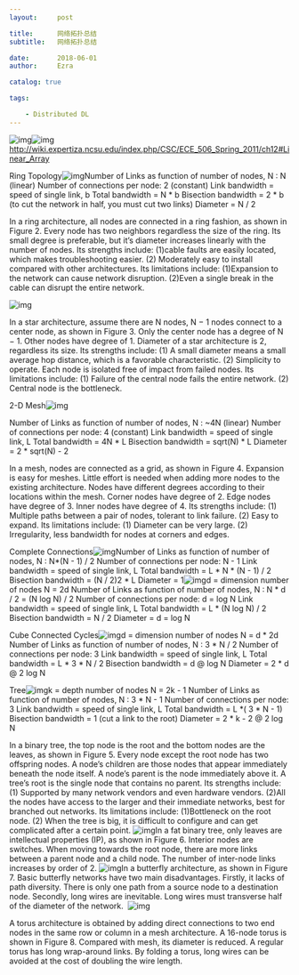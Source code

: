 ```yaml
---
layout:     post

title:      网络拓扑总结
subtitle:   网络拓扑总结

date:       2018-06-01
author:     Ezra

catalog: true

tags:

    - Distributed DL
---
```




![img](https://github.com/ezraxe/ezraxe.github.io/raw/master/img/Image(39).png)![img](file:///C:/Users/Ezra/AppData/Local/Temp/enhtmlclip/Image(40).png) <http://wiki.expertiza.ncsu.edu/index.php/CSC/ECE_506_Spring_2011/ch12#Linear_Array>

 Ring Topology![img](https://github.com/ezraxe/ezraxe.github.io/raw/master/img/Image(41).png)Number of Links as function of number of nodes, N : N  (linear)
Number of connections per node:  2  (constant)
Link bandwidth         = speed of single link,  b
Total bandwidth        =  N * b
Bisection bandwidth = 2 * b (to cut the network in half, you must
                                                cut two links)
Diameter                   =  N / 2

 In a ring architecture, all nodes are connected in a ring fashion, as shown in Figure 2. Every node has two neighbors regardless the size of the ring. Its small degree is preferable, but it’s diameter increases linearly with the number of nodes. Its strengths include: (1)cable faults are easily located, which makes troubleshooting easier. (2) Moderately easy to install compared with other architectures. Its limitations include: (1)Expansion to the network can cause network disruption. (2)Even a single break in the cable can disrupt the entire network.

 ![img](https://github.com/ezraxe/ezraxe.github.io/raw/master/img/Image(42).png)

In a star architecture, assume there are N nodes, N − 1 nodes connect to a center node, as shown in Figure 3. Only the center node has a degree of N − 1. Other nodes have degree of 1. Diameter of a star architecture is 2, regardless its size. Its strengths include: (1) A small diameter means a small average hop distance, which is a favorable characteristic. (2) Simplicity to operate. Each node is isolated free of impact from failed nodes. Its limitations include: (1) Failure of the central node fails the entire network. (2) Central node is the bottleneck. 

2-D Mesh![img](https://github.com/ezraxe/ezraxe.github.io/raw/master/img/Image(43).png)

Number of Links as function of number of nodes, N : ~4N  (linear)
Number of connections per node:  4  (constant)
Link bandwidth         = speed of single link,  L
Total bandwidth        =  4N * L
Bisection bandwidth =  sqrt(N) * L
Diameter                   =  2 * sqrt(N) - 2

 In a mesh, nodes are connected as a grid, as shown in Figure 4. Expansion is easy for meshes. Little effort is needed when adding more nodes to the existing architecture. Nodes have different degrees according to their locations within the mesh. Corner nodes have degree of 2. Edge nodes have degree of 3. Inner nodes have degree of 4. Its strengths include: (1) Multiple paths between a pair of nodes, tolerant to link failure. (2) Easy to expand. Its limitations include: (1) Diameter can be very large. (2) Irregularity, less bandwidth for nodes at corners and edges. 

Complete Connections![img](https://github.com/ezraxe/ezraxe.github.io/raw/master/img/Image(44).png)Number of Links as function of number of nodes, N :  N*(N - 1) / 2
Number of connections per node:  N - 1
Link bandwidth         = speed of single link,  L
Total bandwidth        = L * N * (N - 1) / 2
Bisection bandwidth = (N / 2)2 * L
Diameter                   =  1![img](https://github.com/ezraxe/ezraxe.github.io/raw/master/img/Image(45).png)d = dimension  number of nodes N = 2d
Number of Links as function of number of nodes, N :  N * d / 2
  = (N log N) / 2
Number of connections per node:  d = log N
Link bandwidth         = speed of single link,  L
Total bandwidth        = L * (N log N) / 2
Bisection bandwidth =  N / 2
Diameter                   =  d  =  log N

Cube Connected Cycles![img](https://github.com/ezraxe/ezraxe.github.io/raw/master/img/Image(46).png)d = dimension  number of nodes N = d * 2d
Number of Links as function of number of nodes, N :  3 * N / 2
Number of connections per node:  3
Link bandwidth         = speed of single link,  L
Total bandwidth        = L * 3 * N / 2
Bisection bandwidth =  d  @  log N
Diameter                   =  2 * d  @  2 log N

 Tree![img](https://github.com/ezraxe/ezraxe.github.io/raw/master/img/Image(47).png)k = depth  number of nodes N = 2k - 1
Number of Links as function of number of nodes, N :  3 * N  - 1
Number of connections per node:  3
Link bandwidth         = speed of single link,  L
Total bandwidth        = L *( 3 * N  - 1)
Bisection bandwidth =  1  (cut a link to the root)
Diameter                   =  2 * k - 2  @  2 log N

 In a binary tree, the top node is the root and the bottom nodes are the leaves, as shown in Figure 5. Every node except the root node has two offspring nodes. A node’s children are those nodes that appear immediately beneath the node itself. A node’s parent is the node immediately above it. A tree’s root is the single node that contains no parent. Its strengths include: (1) Supported by many network vendors and even hardware vendors. (2)All the nodes have access to the larger and their immediate networks, best for branched out networks. Its limitations include: (1)Bottleneck on the root node. (2) When the tree is big, it is difficult to configure and can get complicated after a certain point. ![img](https://github.com/ezraxe/ezraxe.github.io/raw/master/img/Image(48).png)In a fat binary tree, only leaves are intellectual properties (IP), as shown in Figure 6. Interior nodes are switches. When moving towards the root node, there are more links between a parent node and a child node. The number of inter-node links increases by order of 2. ![img](https://github.com/ezraxe/ezraxe.github.io/raw/master/img/Image(49).png)In a butterfly architecture, as shown in Figure 7. Basic butterfly networks have two main disadvantages. Firstly, it lacks of path diversity. There is only one path from a source node to a destination node. Secondly, long wires are inevitable. Long wires must transverse half of the diameter of the network.  ![img](https://github.com/ezraxe/ezraxe.github.io/raw/master/img/Image(50).png)

A torus architecture is obtained by adding direct connections to two end nodes in the same row or column in a mesh architecture. A 16-node torus is shown in Figure 8. Compared with mesh, its diameter is reduced. A regular torus has long wrap-around links. By folding a torus, long wires can be avoided at the cost of doubling the wire length.  